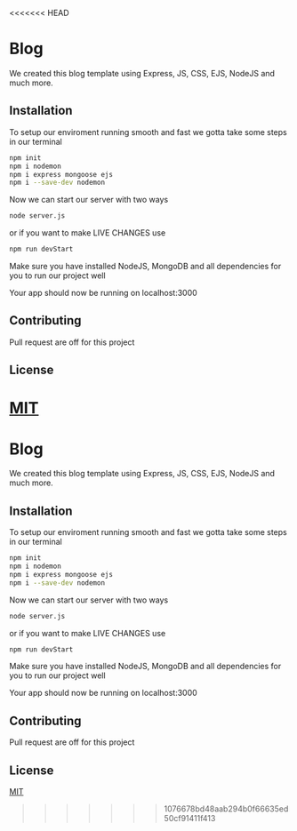 <<<<<<< HEAD
# Blog
We created this blog template using Express, JS, CSS, EJS, NodeJS and much more.

## Installation
To setup our enviroment running smooth and fast we gotta take some steps in our terminal

```bash
npm init
npm i nodemon
npm i express mongoose ejs
npm i --save-dev nodemon
```
Now we can start our server with two ways

```bash
node server.js
```
or if you want to make LIVE CHANGES use

```bash
npm run devStart
```

Make sure you have installed NodeJS, MongoDB and all dependencies for you to run our project well

Your app should now be running on localhost:3000

## Contributing
Pull request are off for this project

## License
[MIT](https://choosealicense.com/licenses/mit/)
=======
# Blog
We created this blog template using Express, JS, CSS, EJS, NodeJS and much more.

## Installation
To setup our enviroment running smooth and fast we gotta take some steps in our terminal

```bash
npm init
npm i nodemon
npm i express mongoose ejs
npm i --save-dev nodemon
```
Now we can start our server with two ways

```bash
node server.js
```
or if you want to make LIVE CHANGES use

```bash
npm run devStart
```

Make sure you have installed NodeJS, MongoDB and all dependencies for you to run our project well

Your app should now be running on localhost:3000

## Contributing
Pull request are off for this project

## License
[MIT](https://choosealicense.com/licenses/mit/)
>>>>>>> 1076678bd48aab294b0f66635ed50cf91411f413
